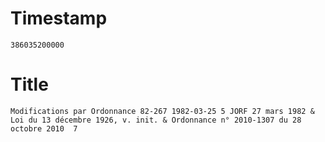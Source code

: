 # Timestamp
```
386035200000
```

# Title
```
Modifications par Ordonnance 82-267 1982-03-25 5 JORF 27 mars 1982 & Loi du 13 décembre 1926, v. init. & Ordonnance n° 2010-1307 du 28 octobre 2010  7
```